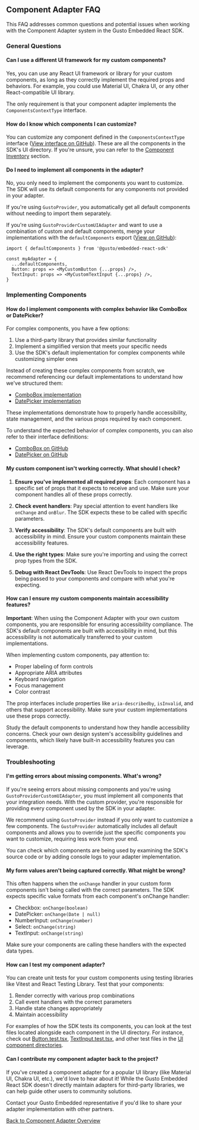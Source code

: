 ## Component Adapter FAQ

This FAQ addresses common questions and potential issues when working with the Component Adapter system in the Gusto Embedded React SDK.

### General Questions

#### Can I use a different UI framework for my custom components?

Yes, you can use any React UI framework or library for your custom components, as long as they correctly implement the required props and behaviors. For example, you could use Material UI, Chakra UI, or any other React-compatible UI library.

The only requirement is that your component adapter implements the `ComponentsContextType` interface.

#### How do I know which components I can customize?

You can customize any component defined in the `ComponentsContextType` interface ([View interface on GitHub](https://github.com/Gusto/embedded-react-sdk/blob/main/src/contexts/ComponentAdapter/useComponentContext.ts)). These are all the components in the SDK's UI directory. If you're unsure, you can refer to the [Component Inventory](./component-inventory) section.

#### Do I need to implement all components in the adapter?

No, you only need to implement the components you want to customize. The SDK will use its default components for any components not provided in your adapter.

If you're using `GustoProvider`, you automatically get all default components without needing to import them separately.

If you're using `GustoProviderCustomUIAdapter` and want to use a combination of custom and default components, merge your implementations with the `defaultComponents` export ([View on GitHub](https://github.com/Gusto/embedded-react-sdk/blob/main/src/contexts/ComponentAdapter/adapters/defaultComponentAdapter.tsx)):

```tsx
import { defaultComponents } from '@gusto/embedded-react-sdk'

const myAdapter = {
  ...defaultComponents,
  Button: props => <MyCustomButton {...props} />,
  TextInput: props => <MyCustomTextInput {...props} />,
}
```

### Implementing Components

#### How do I implement components with complex behavior like ComboBox or DatePicker?

For complex components, you have a few options:

1. Use a third-party library that provides similar functionality
2. Implement a simplified version that meets your specific needs
3. Use the SDK's default implementation for complex components while customizing simpler ones

Instead of creating these complex components from scratch, we recommend referencing our default implementations to understand how we've structured them:

- [ComboBox implementation](https://github.com/Gusto/embedded-react-sdk/blob/main/src/contexts/ComponentAdapter/adapters/defaultComponentAdapter.tsx)
- [DatePicker implementation](https://github.com/Gusto/embedded-react-sdk/blob/main/src/contexts/ComponentAdapter/adapters/defaultComponentAdapter.tsx)

These implementations demonstrate how to properly handle accessibility, state management, and the various props required by each component.

To understand the expected behavior of complex components, you can also refer to their interface definitions:

- [ComboBox on GitHub](https://github.com/Gusto/embedded-react-sdk/tree/main/src/components/Common/UI/ComboBox)
- [DatePicker on GitHub](https://github.com/Gusto/embedded-react-sdk/tree/main/src/components/Common/UI/DatePicker)

#### My custom component isn't working correctly. What should I check?

1. **Ensure you've implemented all required props**: Each component has a specific set of props that it expects to receive and use. Make sure your component handles all of these props correctly.

2. **Check event handlers**: Pay special attention to event handlers like `onChange` and `onBlur`. The SDK expects these to be called with specific parameters.

3. **Verify accessibility**: The SDK's default components are built with accessibility in mind. Ensure your custom components maintain these accessibility features.

4. **Use the right types**: Make sure you're importing and using the correct prop types from the SDK.

5. **Debug with React DevTools**: Use React DevTools to inspect the props being passed to your components and compare with what you're expecting.

#### How can I ensure my custom components maintain accessibility features?

**Important**: When using the Component Adapter with your own custom components, you are responsible for ensuring accessibility compliance. The SDK's default components are built with accessibility in mind, but this accessibility is not automatically transferred to your custom implementations.

When implementing custom components, pay attention to:

- Proper labeling of form controls
- Appropriate ARIA attributes
- Keyboard navigation
- Focus management
- Color contrast

The prop interfaces include properties like `aria-describedby`, `isInvalid`, and others that support accessibility. Make sure your custom implementations use these props correctly.

Study the default components to understand how they handle accessibility concerns. Check your own design system's accessibility guidelines and components, which likely have built-in accessibility features you can leverage.

### Troubleshooting

#### I'm getting errors about missing components. What's wrong?

If you're seeing errors about missing components and you're using `GustoProviderCustomUIAdapter`, you must implement all components that your integration needs. With the custom provider, you're responsible for providing every component used by the SDK in your adapter.

We recommend using `GustoProvider` instead if you only want to customize a few components. The `GustoProvider` automatically includes all default components and allows you to override just the specific components you want to customize, requiring less work from your end.

You can check which components are being used by examining the SDK's source code or by adding console logs to your adapter implementation.

#### My form values aren't being captured correctly. What might be wrong?

This often happens when the `onChange` handler in your custom form components isn't being called with the correct parameters. The SDK expects specific value formats from each component's onChange handler:

- Checkbox: `onChange(boolean)`
- DatePicker: `onChange(Date | null)`
- NumberInput: `onChange(number)`
- Select: `onChange(string)`
- TextInput: `onChange(string)`

Make sure your components are calling these handlers with the expected data types.

#### How can I test my component adapter?

You can create unit tests for your custom components using testing libraries like Vitest and React Testing Library. Test that your components:

1. Render correctly with various prop combinations
2. Call event handlers with the correct parameters
3. Handle state changes appropriately
4. Maintain accessibility

For examples of how the SDK tests its components, you can look at the test files located alongside each component in the UI directory. For instance, check out [Button.test.tsx](https://github.com/Gusto/embedded-react-sdk/blob/main/src/components/Common/UI/Button/Button.test.tsx), [TextInput.test.tsx](https://github.com/Gusto/embedded-react-sdk/blob/main/src/components/Common/UI/TextInput/TextInput.test.tsx), and other test files in the [UI component directories](https://github.com/Gusto/embedded-react-sdk/tree/main/src/components/Common/UI).

#### Can I contribute my component adapter back to the project?

If you've created a component adapter for a popular UI library (like Material UI, Chakra UI, etc.), we'd love to hear about it! While the Gusto Embedded React SDK doesn't directly maintain adapters for third-party libraries, we can help guide other users to community solutions.

Contact your Gusto Embedded representative if you'd like to share your adapter implementation with other partners.

[Back to Component Adapter Overview](./component-adapter)
